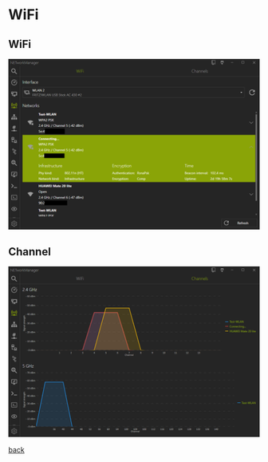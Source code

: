 # WiFi

## WiFi

![WiFi](WiFi.png)

## Channel

![WiFi_Channel](WiFi_Channel.png)

[back](../README.md)
